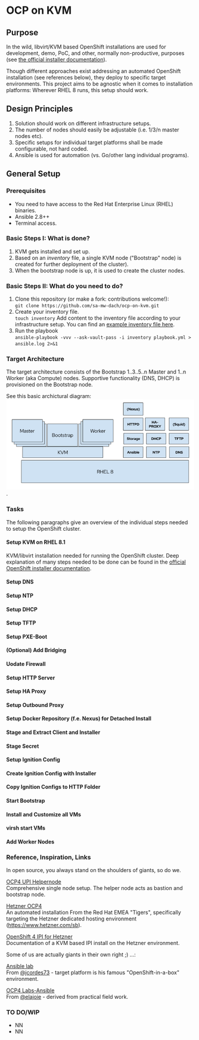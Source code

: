 # OCP on KVM

## Purpose
In the wild, libvirt/KVM based OpenShift installations are used for development, demo, PoC, and other, normally non-productive, purposes (see [the official installer documentation](https://github.com/openshift/installer/tree/master/docs/dev/libvirt])). 


Though different approaches exist addressing an automated OpenShift installation (see references below), they deploy to specific target environments. This project aims to be agnostic when it comes to installation platforms: Wherever RHEL 8 runs, this setup should work.


## Design Principles

  1. Solution should work on different infrastructure setups.
  1. The number of nodes should easily be adjustable (i.e. 1/3/n master nodes etc).
  1. Specific setups for individual target platforms shall be made configurable, not hard coded.
  1. Ansible is used for automation (vs. Go/other lang individual programs).


## General Setup

### Prerequisites
  * You need to have access to the Red Hat Enterprise Linux (RHEL) binaries.
  * Ansible 2.8++
  * Terminal access.

### Basic Steps I: What is done?

  1. KVM gets installed and set up.
  1. Based on an _inventory_ file, a single KVM node ("Bootstrap" node) is created for further deployment of the cluster).
  1. When the bootstrap node is up, it is used to create the cluster nodes.

### Basic Steps II: What do you need to do?

  1. Clone this repository (or make a fork: contributions welcome!):  
``
git clone https://github.com/sa-mw-dach/ocp-on-kvm.git
``
  1. Create your inventory file.  
``
touch inventory
``
Add content to the inventory file according to your infrastructure setup. You can find an [example inventory file here](/documentation/example-files/invetory-example).
  1. Run the playbook  
``
ansible-playbook -vvv --ask-vault-pass -i inventory playbook.yml > ansible.log 2>&1
``

### Target Architecture
The target architecture consists of the Bootstrap 1..3..5..n Master and 1..n Worker (aka Compute) nodes. Supportive functionality (DNS, DHCP) is provisioned on the Bootstrap node.

See this basic archictural diagram: ![High Level Architecture](/documentation/images/general_architecture.png).

### Tasks
The following paragraphs give an overview of the individual steps needed to setup the OpenShift cluster.

#### Setup KVM on RHEL 8.1

KVM/libvirt installation needed for running the OpenShift cluster. Deep explanation of many steps needed to be done can be found in the [official OpenShift installer documentation](https://github.com/openshift/installer/tree/master/docs/dev/libvirt).

#### Setup DNS  

#### Setup NTP  

#### Setup DHCP  

#### Setup TFTP  

#### Setup PXE-Boot  

#### (Optional) Add Bridging  

#### Uodate Firewall  

#### Setup HTTP Server  

#### Setup HA Proxy  

#### Setup Outbound Proxy  

#### Setup Docker Repository (f.e. Nexus) for Detached Install  

#### Stage and Extract Client and Installer  

#### Stage Secret  

#### Setup Ignition Config  

#### Create Ignition Config with Installer  

#### Copy Ignition Configs to HTTP Folder  

#### Start Bootstrap  

#### Install and Customize all VMs  

#### virsh start VMs  

#### Add Worker Nodes  

### Reference, Inspiration, Links  
In open source, you always stand on the shoulders of giants, so do we.


[OCP4 UPI Helpernode](https://github.com/christianh814/ocp4-upi-helpernode)  
Comprehensive single node setup. The helper node acts as bastion and bootstrap node.


[Hetzner OCP4](https://github.com/RedHat-EMEA-SSA-Team/hetzner-ocp4)  
An automated installation From the Red Hat EMEA "Tigers", specifically targeting the Hetzner dedicated hosting environment (https://www.hetzner.com/sb).


[OpenShift 4 IPI for Hetzner](https://jicken.gitbook.io/blog/guides/openshift-4-ipi-kvm-install-on-a-hetzner-root-server)  
Documentation of a KVM based IPI install on the Hetzner environment.




Some of us are actually giants in their own right ;) ...:


[Ansible lab](https://github.com/elajoie/lab.local)  
From [@jcordes73](https://github.com/jcordes73) - target platform is his famous "OpenShift-in-a-box" environment.


[OCP4 Labs-Ansible](https://github.com/jcordes73/ocp4labs-ansible)  
From [@elajoie](https://github.com/elajoie) - derived from practical field work.

### TO DO/WIP

  * NN
  * NN

